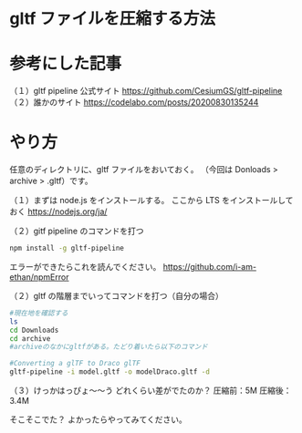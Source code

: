 # gltf ファイルを圧縮する方法

# 参考にした記事

（１）gltf pipeline 公式サイト
https://github.com/CesiumGS/gltf-pipeline
（２）誰かのサイト
https://codelabo.com/posts/20200830135244

# やり方

任意のディレクトリに、gltf ファイルをおいておく。
（今回は Donloads > archive > .gltf）です。

（１）まずは node.js をインストールする。
ここから LTS をインストールしておく
https://nodejs.org/ja/

（２）gitf pipeline のコマンドを打つ

```bash
npm install -g gltf-pipeline
```

エラーができたらこれを読んでください。
https://github.com/i-am-ethan/npmError

（２）gltf の階層までいってコマンドを打つ（自分の場合）

```bash
#現在地を確認する
ls
cd Downloads
cd archive
#archiveのなかにgltfがある。たどり着いたら以下のコマンド

#Converting a glTF to Draco glTF
gltf-pipeline -i model.gltf -o modelDraco.gltf -d
```

（３）けっかはっぴょ〜〜う
どれくらい差がでたのか？
圧縮前：5M
圧縮後：3.4M

そこそこでた？
よかったらやってみてください。
